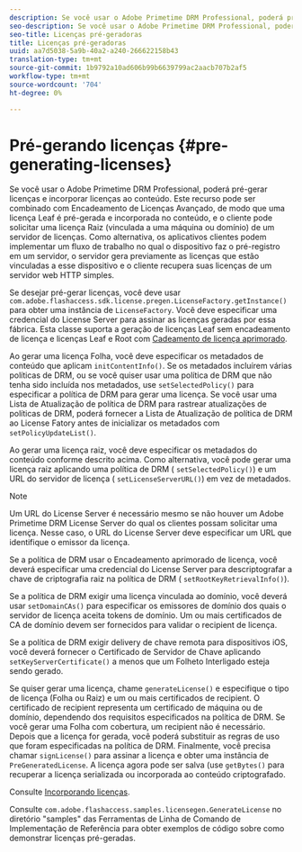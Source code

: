 ```yaml
---
description: Se você usar o Adobe Primetime DRM Professional, poderá pré-gerar licenças e incorporar licenças ao conteúdo. Este recurso pode ser combinado com Encadeamento de Licenças Avançado, de modo que uma licença Leaf é pré-gerada e incorporada no conteúdo, e o cliente pode solicitar uma licença Raiz (vinculada a uma máquina ou domínio) de um servidor de licenças. Como alternativa, os aplicativos clientes podem implementar um fluxo de trabalho no qual o dispositivo faz o pré-registro em um servidor, o servidor gera previamente as licenças que estão vinculadas a esse dispositivo e o cliente recupera suas licenças de um servidor web HTTP simples.
seo-description: Se você usar o Adobe Primetime DRM Professional, poderá pré-gerar licenças e incorporar licenças ao conteúdo. Este recurso pode ser combinado com Encadeamento de Licenças Avançado, de modo que uma licença Leaf é pré-gerada e incorporada no conteúdo, e o cliente pode solicitar uma licença Raiz (vinculada a uma máquina ou domínio) de um servidor de licenças. Como alternativa, os aplicativos clientes podem implementar um fluxo de trabalho no qual o dispositivo faz o pré-registro em um servidor, o servidor gera previamente as licenças que estão vinculadas a esse dispositivo e o cliente recupera suas licenças de um servidor web HTTP simples.
seo-title: Licenças pré-geradoras
title: Licenças pré-geradoras
uuid: aa7d5038-5a9b-40a2-a240-266622158b43
translation-type: tm+mt
source-git-commit: 1b9792a10ad606b99b6639799ac2aacb707b2af5
workflow-type: tm+mt
source-wordcount: '704'
ht-degree: 0%

---
```



# Pré-gerando licenças {#pre-generating-licenses}

Se você usar o Adobe Primetime DRM Professional, poderá pré-gerar licenças e incorporar licenças ao conteúdo. Este recurso pode ser combinado com Encadeamento de Licenças Avançado, de modo que uma licença Leaf é pré-gerada e incorporada no conteúdo, e o cliente pode solicitar uma licença Raiz (vinculada a uma máquina ou domínio) de um servidor de licenças. Como alternativa, os aplicativos clientes podem implementar um fluxo de trabalho no qual o dispositivo faz o pré-registro em um servidor, o servidor gera previamente as licenças que estão vinculadas a esse dispositivo e o cliente recupera suas licenças de um servidor web HTTP simples.

Se desejar pré-gerar licenças, você deve usar `com.adobe.flashaccess.sdk.license.pregen.LicenseFactory.getInstance()` para obter uma instância de `LicenseFactory`. Você deve especificar uma credencial do License Server para assinar as licenças geradas por essa fábrica. Esta classe suporta a geração de licenças Leaf sem encadeamento de licença e licenças Leaf e Root com [Cadeamento de licença aprimorado](../../protecting-content/implementing-the-license-server/license-chaining/gen-enhanced-license-chaining.md).

Ao gerar uma licença Folha, você deve especificar os metadados de conteúdo que aplicam `initContentInfo()`. Se os metadados incluírem várias políticas de DRM, ou se você quiser usar uma política de DRM que não tenha sido incluída nos metadados, use `setSelectedPolicy()` para especificar a política de DRM para gerar uma licença. Se você usar uma Lista de Atualização de política de DRM para rastrear atualizações de políticas de DRM, poderá fornecer a Lista de Atualização de política de DRM ao License Fatory antes de inicializar os metadados com `setPolicyUpdateList()`.

Ao gerar uma licença raiz, você deve especificar os metadados do conteúdo conforme descrito acima. Como alternativa, você pode gerar uma licença raiz aplicando uma política de DRM ( `setSelectedPolicy()`) e um URL do servidor de licença ( `setLicenseServerURL()`) em vez de metadados.

>[!NOTE]
>
>Um URL do License Server é necessário mesmo se não houver um Adobe Primetime DRM License Server do qual os clientes possam solicitar uma licença. Nesse caso, o URL do License Server deve especificar um URL que identifique o emissor da licença.

Se a política de DRM usar o Encadeamento aprimorado de licença, você deverá especificar uma credencial do License Server para descriptografar a chave de criptografia raiz na política de DRM ( `setRootKeyRetrievalInfo()`).

Se a política de DRM exigir uma licença vinculada ao domínio, você deverá usar `setDomainCAs()` para especificar os emissores de domínio dos quais o servidor de licença aceita tokens de domínio. Um ou mais certificados de CA de domínio devem ser fornecidos para validar o recipient de licença.

Se a política de DRM exigir delivery de chave remota para dispositivos iOS, você deverá fornecer o Certificado de Servidor de Chave aplicando `setKeyServerCertificate()` a menos que um Folheto Interligado esteja sendo gerado.

Se quiser gerar uma licença, chame `generateLicense()` e especifique o tipo de licença (Folha ou Raiz) e um ou mais certificados de recipient. O certificado de recipient representa um certificado de máquina ou de domínio, dependendo dos requisitos especificados na política de DRM. Se você gerar uma Folha com cobertura, um recipient não é necessário. Depois que a licença for gerada, você poderá substituir as regras de uso que foram especificadas na política de DRM. Finalmente, você precisa chamar `signLicense()` para assinar a licença e obter uma instância de `PreGeneratedLicense`. A licença agora pode ser salva (use `getBytes()` para recuperar a licença serializada ou incorporada ao conteúdo criptografado.

Consulte [Incorporando licenças](../../protecting-content/pre-generating-and-embedded-licenses/embedding-licenses.md).

Consulte `com.adobe.flashaccess.samples.licensegen.GenerateLicense` no diretório &quot;samples&quot; das Ferramentas de Linha de Comando de Implementação de Referência para obter exemplos de código sobre como demonstrar licenças pré-geradas.
